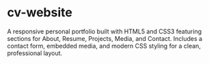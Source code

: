 # cv-website
A responsive personal portfolio built with HTML5 and CSS3 featuring sections for About, Resume, Projects, Media, and Contact. Includes a contact form, embedded media, and modern CSS styling for a clean, professional layout.
